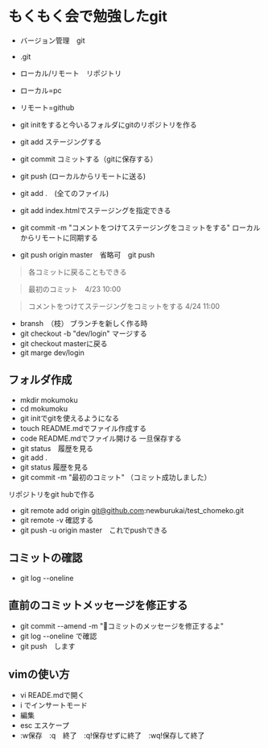# もくもく会で勉強したgit

- バージョン管理　git

- .git

- ローカル/リモート　リポジトリ
- ローカル=pc
- リモート=github
- git initをすると今いるフォルダにgitのリポジトリを作る
- git add ステージングする
- git commit コミットする（gitに保存する）
- git push (ローカルからリモートに送る)
- git add .　(全てのファイル)
- git add index.htmlでステージングを指定できる
- git commit -m "コメントをつけてステージングをコミットをする"
ローカルからリモートに同期する
- git push origin master　省略可　git push

> 各コミットに戻ることもできる

> 最初のコミット　4/23 10:00

> コメントをつけてステージングをコミットをする 4/24 11:00

- bransh　（枝）
ブランチを新しく作る時
- git checkout -b "dev/login"
マージする
- git checkout masterに戻る
- git marge dev/login



## フォルダ作成
- mkdir mokumoku
- cd mokumoku
- git initでgitを使えるようになる
- touch README.mdでファイル作成する
- code README.mdでファイル開ける
一旦保存する
- git status　履歴を見る
- git add .
- git status 履歴を見る
- git commit -m "最初のコミット"
（コミット成功しました）

リポジトリをgit hubで作る
- git remote add origin git@github.com:newburukai/test_chomeko.git
- git remote -v 確認する
- git push -u origin master　これでpushできる
 
## コミットの確認
- git log --oneline

## 直前のコミットメッセージを修正する
- git commit --amend -m ":art:コミットのメッセージを修正するよ"
- git log --oneline で確認
- git push　します

## vimの使い方
- vi READE.mdで開く
- i でインサートモード
- 編集
- esc エスケープ
- :w保存　:q　終了　:q!保存せずに終了　:wq!保存して終了

